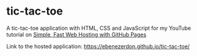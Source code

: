 # tic-tac-toe
A tic-tac-toe application with HTML, CSS and JavaScript for my YouTube tutorial on [Simple, Fast Web Hosting with GitHub Pages](https://youtu.be/ENNkru0qrl8)

Link to the hosted application: https://ebenezerdon.github.io/tic-tac-toe/
